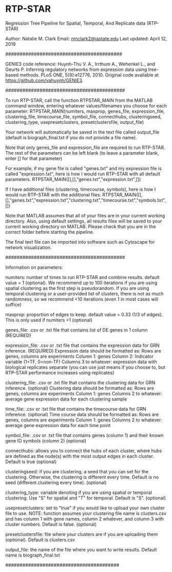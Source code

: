 # RTP-STAR #
Regression Tree Pipeline for Spatial, Temporal, And Replicate data (RTP-STAR)

Author:
Natalie M. Clark
Email: nmclark2@iastate.edu
Last updated: April 12, 2019

#########################################

GENIE3 code reference: Huynh-Thu V. A., Irrthum A., Wehenkel L., and Geurts P.
Inferring regulatory networks from expression data using tree-based methods.
PLoS ONE, 5(9):e12776, 2010. Original code available at
https://github.com/vahuynh/GENIE3.

##########################################

To run RTP-STAR, call the function RTPSTAR_MAIN from the MATLAB command window, entering whatever values/filenames you choose for each parameter:
RTPSTAR_MAIN(numiters, maxprop, genes_file, expression_file, clustering_file, timecourse_file, symbol_file, connecthubs, clusteringseed, clustering_type, usepresetclusters, presetclustersfile, output_file)

Your network will automatically be saved in the text file called output_file (default is biograph_final.txt if you do not provide a file name).

Note that only genes_file and expression_file are required to run RTP-STAR. The rest of the parameters can be left blank (to leave a parameter blank, enter [] for that parameter)

For example, if my gene file is called "genes.txt" and my expression file is called "expression.txt", here is how I would run RTP-STAR with all default parameters.
RTPSTAR_MAIN([],[],"genes.txt","expression.txt",[])

If I have additional files (clustering, timecourse, symbols), here is how I would run RTP-STAR with the additional files:
RTPSTAR_MAIN([],[],"genes.txt","expression.txt","clustering.txt","timecourse.txt","symbols.txt",[])

Note that MATLAB assumes that all of your files are in your current working directory. 
Also, using default settings, all results files will be saved to your current working directory on MATLAB. 
Please check that you are in the correct folder before starting the pipeline.

The final text file can be imported into software such as Cytoscape for network visualization.

##########################################

Information on parameters:

numiters: number of times to run RTP-STAR and combine results. default
value = 1 (optional). We recommend up to 100 iterations if you are using
spatial clustering as the first step is pseudorandom. If you are using
temporal clustering or a user-provided list of clusters, there is not as much randomness,
so we recommend <10 iterations (even 1 in most cases will suffice)

maxprop: proportion of edges to keep. default value = 0.33 (1/3 of edges).
This is only used if numiters >1 (optional)

genes_file: .csv or .txt file that contains list of DE genes in 1 column
(REQUIRED)

expression_file: .csv or .txt file that contains the expression data for
GRN inference. (REQUIRED)
Expression data should be formatted as:
Rows are genes, columns are experiments
Column 1: genes
Column 2: Indicator variable (1=TF, 0=non-TF)
Columns 3 to whatever: expression data with biological replicates separate (you
can use just means if you choose to, but RTP-STAR performance increases using replicates)

clustering_file: .csv or .txt file that contains the clustering data for
GRN inference. (optional)
Clustering data should be formatted as:
Rows are genes, columns are experiments
Column 1: genes
Columns 2 to whatever: average gene expression data for each clustering sample

time_file: .csv or .txt file that contains the timecourse data for
GRN inference. (optional)
Time course data should be formatted as:
Rows are genes, columns are experiments
Column 1: genes
Columns 2 to whatever: average gene expression data for each time point

symbol_file: .csv or .txt file that contains genes (column 1) and their
known gene ID symbols (column 2) (optional)

connecthubs: allows you to connect the hubs of each cluster, where hubs
are defined as the node(s) with the most output edges in each cluster.
Default is true (optional)

clusteringseed: if you are clustering, a seed that you can set for the 
clustering. Otherwise, the clustering is different every time. 
Default is no seed (different clustering every time). (optional)

clustering_type: variable denoting if you are using spatial or temporal
clustering. Use "S" for spatial and "T" for temporal. Default is "S".
(optional)

usepresetclusters: set to "true" if you would like to upload your own
cluster file to use. NOTE: function assumes your clustering file name is clusters.csv
and has column 1 with gene names, column 2 whatever, and column 3 with cluster numbers.
Default is false. (optional)

presetclustersfile: file where your clusters are if you are uploading them
(optional). Default is clusters.csv

output_file: the name of the file where you want to write results. 
Default name is biograph_final.txt

########################################
